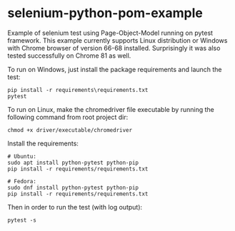# selenium-python-pom-example

Example of selenium test using Page-Object-Model running on pytest framework.
This example currently supports Linux distribution or Windows with Chrome browser of version 66-68 installed.
Surprisingly it was also tested successfully on Chrome 81 as well.

To run on Windows, just install the package requirements and launch the test:
```
pip install -r requirements\requirements.txt
pytest
``` 

To run on Linux, make the chromedriver file executable by running the following command from root project dir:
```
chmod +x driver/executable/chromedriver
```

Install the requirements:
```
# Ubuntu:
sudo apt install python-pytest python-pip
pip install -r requirements/requirements.txt

# Fedora:
sudo dnf install python-pytest python-pip
pip install -r requirements/requirements.txt
```

Then in order to run the test (with log output):
```
pytest -s
```
